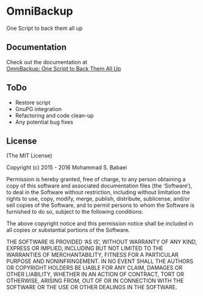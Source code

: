 OmniBackup
==========

One Script to back them all up


## Documentation

Check out the documentation at  
[OmniBackup: One Script to Back Them All Up](http://www.babaei.net/blog/2015/08/08/omnibackup-one-script-to-back-them-all-up/)


## ToDo

* Restore script
* GnuPG integration
* Refactoring and code clean-up
* Any potential bug fixes


## License

(The MIT License)

Copyright (c) 2015 - 2016 Mohammad S. Babaei

Permission is hereby granted, free of charge, to any person obtaining a copy of this software and associated documentation files (the ‘Software’), to deal in the Software without restriction, including without limitation the rights to use, copy, modify, merge, publish, distribute, sublicense, and/or sell copies of the Software, and to permit persons to whom the Software is furnished to do so, subject to the following conditions:

The above copyright notice and this permission notice shall be included in all copies or substantial portions of the Software.

THE SOFTWARE IS PROVIDED ‘AS IS’, WITHOUT WARRANTY OF ANY KIND, EXPRESS OR IMPLIED, INCLUDING BUT NOT LIMITED TO THE WARRANTIES OF MERCHANTABILITY, FITNESS FOR A PARTICULAR PURPOSE AND NONINFRINGEMENT. IN NO EVENT SHALL THE AUTHORS OR COPYRIGHT HOLDERS BE LIABLE FOR ANY CLAIM, DAMAGES OR OTHER LIABILITY, WHETHER IN AN ACTION OF CONTRACT, TORT OR OTHERWISE, ARISING FROM, OUT OF OR IN CONNECTION WITH THE SOFTWARE OR THE USE OR OTHER DEALINGS IN THE SOFTWARE.



